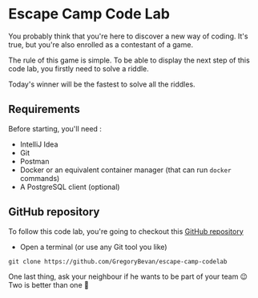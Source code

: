 # Escape Camp Code Lab
You probably think that you're here to discover a new way of coding. It's true, but you're also enrolled as a contestant of a game.

The rule of this game is simple. To be able to display the next step of this code lab, you firstly need to solve a riddle.

Today's winner will be the fastest to solve all the riddles.

## Requirements
Before starting, you'll need :
- IntelliJ Idea
- Git
- Postman
- Docker or an equivalent container manager (that can run `docker` commands)
- A PostgreSQL client (optional)

## GitHub repository
To follow this code lab, you're going to checkout this [GitHub repository](https://github.com/GregoryBevan/escape-camp-codelab)
- Open a terminal (or use any Git tool you like)
```shell
git clone https://github.com/GregoryBevan/escape-camp-codelab
```

One last thing, ask your neighbour if he wants to be part of your team 😉 Two is better than one 🎵
